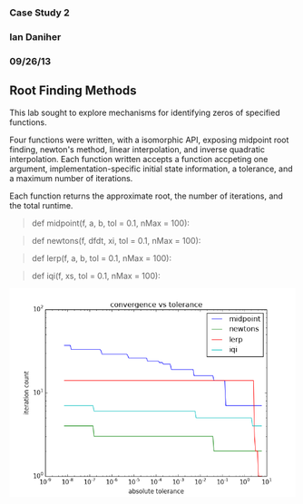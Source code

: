 
### Case Study 2
### Ian Daniher
### 09/26/13

## Root Finding Methods

This lab sought to explore mechanisms for identifying zeros of specified functions. 

Four functions were written, with a isomorphic API, exposing midpoint root finding, newton's method, linear interpolation, and inverse quadratic interpolation. Each function written accepts a function accpeting one argument, implementation-specific initial state information, a tolerance, and a maximum number of iterations.

Each function returns the approximate root, the number of iterations, and the total runtime.

> def midpoint(f, a, b, tol = 0.1, nMax = 100):

> def newtons(f, dfdt, xi, tol = 0.1, nMax = 100):

> def lerp(f, a, b, tol = 0.1, nMax = 100):

> def iqi(f, xs, tol = 0.1, nMax = 100):

![Convergence Vs. Tolerance for all algorithms](/cs2/cs2f1.png "Convergence vs. Tolerance")
